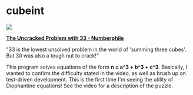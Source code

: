 # cubeint

<img src="https://i.ytimg.com/vi/wymmCdLdPvM/hqdefault.jpg" href="https://www.youtube.com/watch?v=wymmCdLdPvM">

<b><a href="/watch?v=wymmCdLdPvM" title="The Uncracked Problem with 33 - Numberphile">The Uncracked Problem with 33 - Numberphile</a></b>

"33 is the lowest unsolved problem in the world of 'summing three cubes'. But 30 was also a tough nut to crack!"

This program solves equations of the form <b>n = a^3 + b^3 + c^3</b>. Basically, I wanted to confirm the difficulty stated in the video, as well as brush up on test-driven development. This is the first time I'm seeing the utility of Diophantine equations! See the video for a description of the puzzle.





